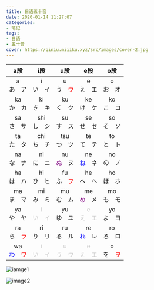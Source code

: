```yaml
---
title: 日语五十音
date: 2020-01-14 11:27:07
categories:
- 笔记
tags:
- 日语
- 五十音
cover: https://qiniu.miiiku.xyz/src/images/cover-2.jpg
---
```


|   a段   |      i段      |      u段      |   e段   |   o段   |
|:------:|:------------:|:------------:|:------:|:------:|
|   a<br>あ　ア   |   i<br>い　イ      |     u<br>う　<font color=red>ウ</font>      |   e<br>え　エ   |   o<br>お　オ   |
|   ka<br>か　カ   |   ki<br>き　キ      |   ku<br>く　ク   |   ke<br>け　ケ   |   ko<br>こ　コ   |
|   sa<br>さ　サ   |   shi<br>し　シ      |   su<br>す　ス   |   se<br>せ　セ   |   so<br>そ　ソ   |
|   ta<br>た　タ   |   chi<br>ち　チ      |   tsu<br>つ　ツ   |   te<br>て　テ   |   to<br>と　ト   |
|   na<br>な　ナ   |   ni<br>に　ニ      |   nu<br><font color=purple>ぬ</font>　ヌ   |   ne<br><font color=blue>ね</font>　ネ   |   no<br>の　ノ   |
|   ha<br>は　ハ   |   hi<br>ひ　ヒ      |   fu<br>ふ　<font color=red>フ</font>   |   he<br>へ　ヘ   |   ho<br>ほ　ホ   |
|   ma<br>ま　マ   |   mi<br>み　ミ      |   mu<br>む　ム   |   me<br><font color=purple>め</font>　メ   |   mo<br>も　モ   |
|   ya<br>や　ヤ   |   <font color="#ccc">i<br>い　イ</font>      |   yu<br>ゆ　ユ   |   <font color="#ccc">e<br>え　エ</font>   |   yo<br>よ　ヨ   |
|   ra<br>ら　<font color=red>ラ</font>   |   ri<br>り　リ      |   ru<br>る　ル   |   re<br><font color=blue>れ</font>　レ   |   ro<br>ろ　ロ   |
|   wa<br><font color=blue>わ</font>　<font color=red>ワ</font>   |  <font color="#ccc">i<br>い　イ</font>      |   <font color="#ccc">u<br>う　ウ</font>   |   <font color="#ccc">e<br>え　エ</font>   |   o<br>を　<font color=red>ヲ</span>   |

![iamge1](https://cloud.miiiku.xyz/attach/2020/01/image1.jpg)

![image2](https://cloud.miiiku.xyz/attach/2020/01/image2.jpg)
